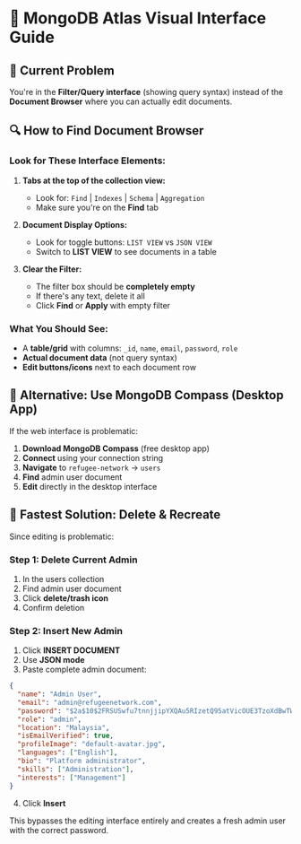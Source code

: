 # 🎯 MongoDB Atlas Visual Interface Guide

## 📍 **Current Problem**
You're in the **Filter/Query interface** (showing query syntax) instead of the **Document Browser** where you can actually edit documents.

## 🔍 **How to Find Document Browser**

### **Look for These Interface Elements:**

1. **Tabs at the top of the collection view:**
   - Look for: `Find` | `Indexes` | `Schema` | `Aggregation`
   - Make sure you're on the **Find** tab

2. **Document Display Options:**
   - Look for toggle buttons: `LIST VIEW` vs `JSON VIEW`
   - Switch to **LIST VIEW** to see documents in a table

3. **Clear the Filter:**
   - The filter box should be **completely empty**
   - If there's any text, delete it all
   - Click **Find** or **Apply** with empty filter

### **What You Should See:**
- A **table/grid** with columns: `_id`, `name`, `email`, `password`, `role`
- **Actual document data** (not query syntax)
- **Edit buttons/icons** next to each document row

## 🔄 **Alternative: Use MongoDB Compass (Desktop App)**

If the web interface is problematic:

1. **Download MongoDB Compass** (free desktop app)
2. **Connect** using your connection string
3. **Navigate** to `refugee-network` → `users`
4. **Find** admin user document
5. **Edit** directly in the desktop interface

## 🚀 **Fastest Solution: Delete & Recreate**

Since editing is problematic:

### **Step 1: Delete Current Admin**
1. In the users collection
2. Find admin user document
3. Click **delete/trash icon**
4. Confirm deletion

### **Step 2: Insert New Admin**
1. Click **INSERT DOCUMENT**
2. Use **JSON mode**
3. Paste complete admin document:

```json
{
  "name": "Admin User",
  "email": "admin@refugeenetwork.com",
  "password": "$2a$10$2FRSUSwfu7tnnjjipYXQAu5RIzetQ95atVicOUE3TzoXdBwTWsw86",
  "role": "admin",
  "location": "Malaysia",
  "isEmailVerified": true,
  "profileImage": "default-avatar.jpg",
  "languages": ["English"],
  "bio": "Platform administrator",
  "skills": ["Administration"],
  "interests": ["Management"]
}
```

4. Click **Insert**

This bypasses the editing interface entirely and creates a fresh admin user with the correct password.

